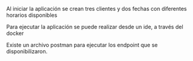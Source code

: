 Al iniciar la aplicación se crean tres clientes y dos fechas con diferentes horarios disponibles

Para ejecutar la aplicación se puede realizar desde un ide, a través del docker

Existe un archivo postman para ejecutar los endpoint que se disponibilizaron.
